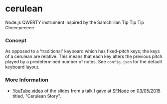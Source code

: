 cerulean
========

Node.js QWERTY instrument inspired by the Samchillian Tip Tip Tip Cheeepeeeee

### Concept

As opposed to a 'traditional' keyboard which has fixed-pitch keys; the keys of a cerulean are relative. This means that each key alters the previous pitch played by a predetermined number of notes. See `config.json` for the default keyboard layout.

### More Information

* [YouTube video](https://www.youtube.com/watch?v=k6vSbNsS6Lk) of the slides from a talk I gave at [SFNode](http://www.meetup.com/sfnode/) on [03/05/2015](http://www.meetup.com/sfnode/events/219856917/) titled, "Cerulean Story".

